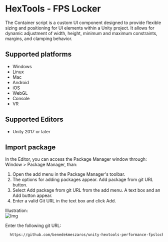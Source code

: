 # HexTools - FPS Locker
The Container script is a custom UI component designed to provide flexible sizing and positioning for UI elements within a Unity project. It allows for dynamic adjustment of width, height, minimum and maximum constraints, margins, and clamping behavior.
<br/>

## Supported platforms
- Windows
- Linux
- Mac
- Android
- iOS
- WebGL
- Console
- VR

## Supported Editors
- Unity 2017 or later

## Import package
In the Editor, you can access the Package Manager window through: Window > Package Manager, than:
1.  Open the add menu in the Package Manager's toolbar.
2. The options for adding packages appear. Add package from git URL button.
3. Select Add package from git URL from the add menu. A text box and an Add button appear.
4. Enter a valid Git URL in the text box and click Add.
 
Illustration:
<br/>![Img](https://docs.unity3d.com/uploads/Main/upm-ui-giturl.png)

Enter the following git URL:

```bash
  https://github.com/benedekmeszaros/unity-hextools-performance-fpslocker.git
```

